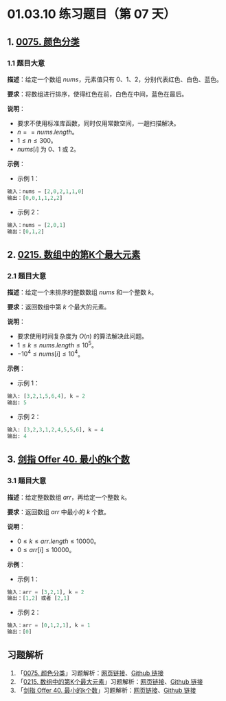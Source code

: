 # 01.03.10 练习题目（第 07 天）

## 1. [0075. 颜色分类](https://leetcode.cn/problems/sort-colors/)

### 1.1 题目大意

**描述**：给定一个数组 $nums$，元素值只有 $0$、$1$、$2$，分别代表红色、白色、蓝色。

**要求**：将数组进行排序，使得红色在前，白色在中间，蓝色在最后。

**说明**：

- 要求不使用标准库函数，同时仅用常数空间，一趟扫描解决。
- $n == nums.length$。
- $1 \le n \le 300$。
- $nums[i]$ 为 $0$、$1$ 或 $2$。

**示例**：

- 示例 1：

```python
输入：nums = [2,0,2,1,1,0]
输出：[0,0,1,1,2,2]
```

- 示例 2：

```python
输入：nums = [2,0,1]
输出：[0,1,2]
```

## 2. [0215. 数组中的第K个最大元素](https://leetcode.cn/problems/kth-largest-element-in-an-array/)

### 2.1 题目大意

**描述**：给定一个未排序的整数数组 $nums$ 和一个整数 $k$。

**要求**：返回数组中第 $k$ 个最大的元素。

**说明**：

- 要求使用时间复杂度为 $O(n)$ 的算法解决此问题。
- $1 \le k \le nums.length \le 10^5$。
- $-10^4 \le nums[i] \le 10^4$。

**示例**：

- 示例 1：

```python
输入: [3,2,1,5,6,4], k = 2
输出: 5
```

- 示例 2：

```python
输入: [3,2,3,1,2,4,5,5,6], k = 4
输出: 4
```

## 3. [剑指 Offer 40. 最小的k个数](https://leetcode.cn/problems/zui-xiao-de-kge-shu-lcof/)

### 3.1 题目大意

**描述**：给定整数数组 $arr$，再给定一个整数 $k$。

**要求**：返回数组 $arr$ 中最小的 $k$ 个数。

**说明**：

- $0 \le k \le arr.length \le 10000$。
- $0 \le arr[i] \le 10000$。

**示例**：

- 示例 1：

```python
输入：arr = [3,2,1], k = 2
输出：[1,2] 或者 [2,1]
```

- 示例 2：

```python
输入：arr = [0,1,2,1], k = 1
输出：[0]
```
## 习题解析

1. 「[0075. 颜色分类](https://leetcode.cn/problems/sort-colors/)」习题解析：[网页链接](https://datawhalechina.github.io/leetcode-notes/#/solutions/0075)、[Github 链接](https://github.com/datawhalechina/leetcode-notes/blob/main/docs/solutions/0075.md)
2. 「[0215. 数组中的第K个最大元素](https://leetcode.cn/problems/kth-largest-element-in-an-array/)」习题解析：[网页链接](https://datawhalechina.github.io/leetcode-notes/#/solutions/0215)、[Github 链接](https://github.com/datawhalechina/leetcode-notes/blob/main/docs/solutions/0215.md)
3. 「[剑指 Offer 40. 最小的k个数](https://leetcode.cn/problems/zui-xiao-de-kge-shu-lcof/)」习题解析：[网页链接](https://datawhalechina.github.io/leetcode-notes/#/solutions/Offer-40)、[Github 链接](https://github.com/datawhalechina/leetcode-notes/blob/main/docs/solutions/Offer-40.md)

